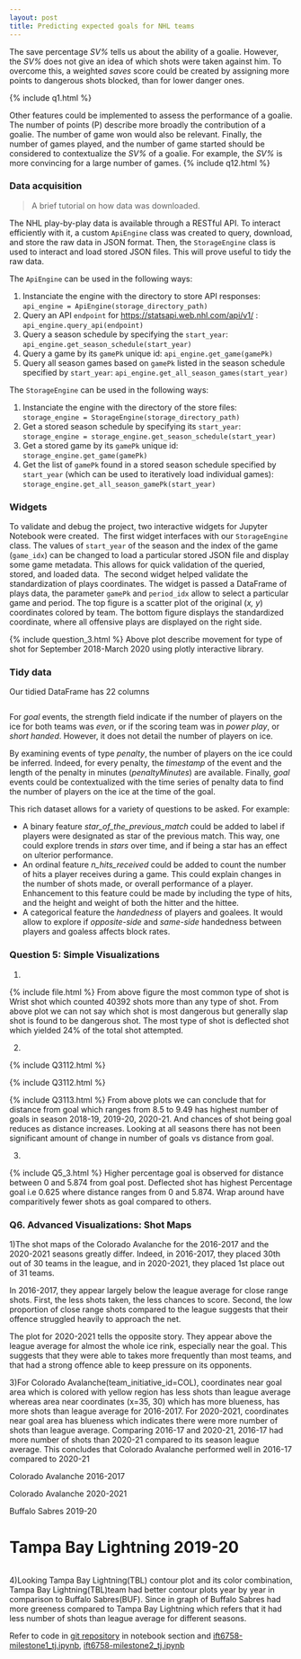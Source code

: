 ```yaml
---
layout: post
title: Predicting expected goals for NHL teams
---
```



The save percentage *SV%* tells us about the ability of a goalie. However, the *SV%* does not give an idea of which shots were taken against him. To overcome this, a weighted *saves* score could be created by assigning more points to dangerous shots blocked, than for lower danger ones.

{% include q1.html %}

Other features could be implemented to assess the performance of a goalie. The number of points (P) describe more broadly the contribution of a goalie. The number of game won would also be relevant. Finally, the number of games played, and the number of game started should be considered to contextualize the *SV%* of a goalie. For example, the *SV%* is more convincing for a large number of games.
{% include q12.html %}

### Data acquisition

>A brief tutorial on how data was downloaded.

The NHL play-by-play data is available through a RESTful API. To interact efficiently with it, a custom `ApiEngine` class was created to query, download, and store the raw data in JSON format. Then, the `StorageEngine` class is used to interact and load stored JSON files. This will prove useful to tidy the raw data.

The `ApiEngine` can be used in the following ways:
1. Instanciate the engine with the directory to store API responses:
 `api_engine = ApiEngine(storage_directory_path)`
2. Query an API `endpoint` for https://statsapi.web.nhl.com/api/v1/ :
 `api_engine.query_api(endpoint)`
3. Query a season schedule by specifying the `start_year`:
 `api_engine.get_season_schedule(start_year)`
4. Query a game by its `gamePk` unique id:
 `api_engine.get_game(gamePk)`
5. Query all season games based on `gamePk` listed in the season schedule specified by `start_year`:
 `api_engine.get_all_season_games(start_year)`

The `StorageEngine` can be used in the following ways:
1. Instanciate the engine with the directory of the store files:
 `storage_engine = StorageEngine(storage_directory_path)`
2. Get a stored season schedule by specifying its `start_year`:
 `storage_engine = storage_engine.get_season_schedule(start_year)`
3. Get a stored game by its `gamePk` unique id:
 `storage_engine.get_game(gamePk)`
4. Get the list of `gamePk` found in a stored season schedule specified by `start_year` (which can be used to iteratively load individual games):
 `storage_engine.get_all_season_gamePk(start_year)`

### Widgets

 To validate and debug the project, two interactive widgets for Jupyter Notebook were created.
<img src="/images/widget_1.png" alt="">
 The first widget interfaces with our `StorageEngine` class. The values of `start_year` of the season and the index of the game (`game_idx`) can be changed to load a particular stored JSON file and display some game metadata. This allows for quick validation of the queried, stored, and loaded data.
 <img src="/images/widget_2.png" alt="">
 The second widget helped validate the standardization of plays coordinates. The widget is passed a DataFrame of plays data, the parameter `gamePk` and `period_idx` allow to select a particular game and period. The top figure is a scatter plot of the original (*x, y*) coordinates colored by team. The bottom figure displays the standardized coordinate, where all offensive plays are displayed on the right side.

{% include question_3.html %}
Above plot describe movement for type of shot for  September 2018-March 2020 using plotly interactive library.

### Tidy data

Our tidied DataFrame has 22 columns

<img src="/images/tidy_1.png" alt="">

For *goal* events, the strength field indicate if the number of players on the ice for both teams was *even*, or if the scoring team was in *power play*, or *short handed*. However, it does not detail the number of players on ice.

By examining events of type *penalty*, the number of players on the ice could be inferred. Indeed, for every penalty, the *timestamp* of the event and the length of the penalty in minutes (*penaltyMinutes*) are available. Finally, *goal* events could be contextualized with the time series of penalty data to find the number of players on the ice at the time of the goal.

This rich dataset allows for a variety of questions to be asked. For example:
- A binary feature *star_of_the_previous_match* could be added to label if players were designated as star of the previous match. This way, one could explore trends in *stars* over time, and if being a star has an effect on ulterior performance.
- An ordinal feature *n_hits_received* could be added to count the number of hits a player receives during a game. This could explain changes in the number of shots made, or overall performance of a player. Enhancement to this feature could be made by including the type of hits, and the height and weight of both the hitter and the hittee.
- A categorical feature the *handedness* of players and goalees. It would allow to explore if *opposite-side* and *same-side* handedness between players and goaless affects block rates.

### Question 5: Simple Visualizations
1)
{% include file.html %}
From above figure the most common type of shot is Wrist shot which counted 40392 shots more than any type of shot. From above plot we can not say which shot is most dangerous but generally slap shot is found to be dangerous shot. The most type of shot is deflected shot which yielded 24% of the total shot attempted.

2)
{% include Q3112.html %}

{% include Q3112.html %}

{% include Q3113.html %}
From above plots we can conclude that for distance from goal which ranges from 8.5 to 9.49 has highest number of goals in season 2018-19, 2019-20, 2020-21. And chances of shot being goal reduces as distance increases. Looking at all seasons there has not been significant amount of change in number of goals vs distance from goal.

3)
{% include Q5_3.html %}
Higher percentage goal is observed for distance between 0 and 5.874 from goal post. Deflected shot has highest Percentage goal i.e 0.625 where distance ranges from 0 and 5.874. Wrap around have comparitively fewer shots as goal compared to others.


### Q6. Advanced Visualizations: Shot Maps

1)The shot maps of the Colorado Avalanche for the 2016-2017 and the 2020-2021 seasons greatly differ. Indeed, in 2016-2017, they placed 30th out of 30 teams in the league, and in 2020-2021, they placed 1st place out of 31 teams.

In 2016-2017, they appear largely below the league average for close range shots. First, the less shots taken, the less chances to score. Second, the low proportion of close range shots compared to the league suggests that their offence struggled heavily to approach the net.

The plot for 2020-2021 tells the opposite story. They appear above the league average for almost the whole ice rink, especially near the goal. This suggests that they were able to takes more frequently than most teams, and that had a strong offence able to keep pressure on its opponents.

3)For Colorado Avalanche(team_initiative_id=COL), coordinates near goal area which is colored with yellow region has less shots than league average whereas area near coordinates (x=35, 30) which has more blueness, has more shots than league average for 2016-2017.
For 2020-2021, coordinates near goal area has blueness which indicates there were more number of shots than league average.
Comparing 2016-17 and 2020-21, 2016-17 had more number of shots than 2020-21 compared to its season league average. This concludes that Colorado Avalanche performed well in 2016-17 compared to 2020-21


Colorado Avalanche 2016-2017
<img src="/images/COL_2016_17.png" alt="">

Colorado Avalanche 2020-2021
<img src="/images/COL_20_21.png" alt="">

Buffalo Sabres 2019-20
<img src="/images/BUF_2019_20.png" alt="">

Tampa Bay Lightning 2019-20
<img src="/images/TBL_2019_20.png" alt="">
=======
<img src="/images/BUF_2018_19.png" alt="">

4)Looking Tampa Bay Lightning(TBL) contour plot and its color combination, Tampa Bay Lightning(TBL)team had better contour plots year by year in comparison to Buffalo Sabres(BUF). Since in graph of Buffalo Sabres had more greeness compared to Tampa Bay Lightning which refers that it had less number of shots than league average for different seasons.

Refer to code in [git repository](https://github.com/DS-IFT6750-project-collaboration/Hockey-all-star-analytics) in notebook section and [ift6758-milestone1_tj.ipynb](https://github.com/DS-IFT6750-project-collaboration/Hockey-all-star-analytics/blob/main/ift6758-milestone1_tj.ipynb), [ift6758-milestone2_tj.ipynb](https://github.com/DS-IFT6750-project-collaboration/Hockey-all-star-analytics/blob/main/ift6758-milestone2_tj.ipynb)
